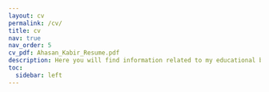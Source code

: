 ```yaml
---
layout: cv
permalink: /cv/
title: cv
nav: true
nav_order: 5
cv_pdf: Ahasan_Kabir_Resume.pdf
description: Here you will find information related to my educational background, work experience, publications, list of projects, skills, achievements, etc.
toc:
  sidebar: left
---
```

